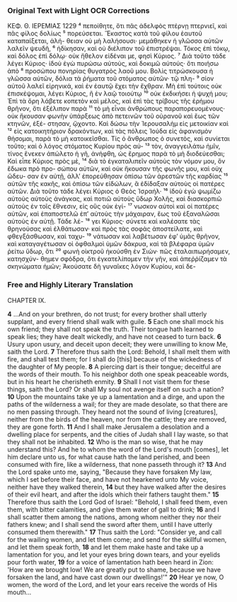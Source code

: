 ### Original Text with Light OCR Corrections

ΚΕΦ. Θ.
ΙΕΡΕΜΙΑΣ 1229
⁴ πεποίθητε, ὅτι πᾶς ἀδελφὸς πτέρνῃ πτερνιεῖ, καὶ πᾶς φίλος δολίως
⁵ πορεύσεται. Ἕκαστος κατὰ τοῦ φίλου ἑαυτοῦ καταπαίξεται, ἀλή-
θειαν οὐ μὴ λαλήσουσι· μεμάθηκεν ἡ γλῶσσα αὐτῶν λαλεῖν ψευδῆ,
⁶ ἠδίκησαν, καὶ οὐ διέλιπον τοῦ ἐπιστρέψαι. Τόκος ἐπὶ τόκῳ, καὶ δόλος
ἐπὶ δόλῳ· οὐκ ἤθελον εἰδέναι με, φησὶ Κύριος. ⁷ Διὰ τοῦτο τάδε λέγει
Κύριος· ἰδοὺ ἐγὼ πυρώσω αὐτοὺς, καὶ δοκιμῶ αὐτούς· ὅτι ποιήσω ἀπὸ
⁸ προσώπου πονηρίας θυγατρὸς λαοῦ μου. Βολὶς τιτρώσκουσα ἡ
γλῶσσα αὐτῶν, δόλια τὰ ῥήματα τοῦ στόματος αὐτῶν· τῷ πλη-
⁹ σίον αὐτοῦ λαλεῖ εἰρηνικά, καὶ ἐν ἑαυτῷ ἔχει τὴν ἔχθραν. Μὴ
ἐπὶ τούτοις οὐκ ἐπισκέψομαι, λέγει Κύριος, ἢ ἐν λαῷ τοιούτῳ
¹⁰ οὐκ ἐκδικήσει ἡ ψυχή μου; Ἐπὶ τὰ ὄρη λάβετε κοπετὸν καὶ
μέλος, καὶ ἐπὶ τὰς τρίβους τῆς ἐρήμου θρῆνον, ὅτι ἐξέλιπον παρὰ
¹¹ τὸ μὴ εἶναι ἀνθρώπους παραπορευομένους· οὐκ ἤκουσαν φωνὴν
ὑπάρξεως ἀπὸ πετεινῶν τοῦ οὐρανοῦ καὶ ἕως τῶν κτηνῶν, ἐξέ-
στησαν, ᾤχοντο. Καὶ δώσω τὴν Ἱερουσαλὴμ εἰς μετοικίαν καὶ
¹² εἰς κατοικητήριον δρακόντων, καὶ τὰς πόλεις Ἰούδα εἰς ἀφανισμὸν
θήσομαι, παρὰ τὸ μὴ κατοικεῖσθαι. Τίς ὁ ἄνθρωπος ὁ συνετὸς,
καὶ συνίεται τοῦτο; καὶ ὁ λόγος στόματος Κυρίου πρὸς αὐ-
¹³ τὸν, ἀναγγειλάτω ἡμῖν, τίνος ἕνεκεν ἀπώλετο ἡ γῆ, ἀνήφθη,
ὡς ἔρημος παρὰ τὸ μὴ διοδεύεσθαι; Καὶ εἶπε Κύριος πρὸς μὲ,
¹⁴ διὰ τὸ ἐγκαταλιπεῖν αὐτοὺς τὸν νόμον μου, ὃν ἔδωκα πρὸ προ-
σώπου αὐτῶν, καὶ οὐκ ἤκουσαν τῆς φωνῆς μου, καὶ οὐχ ὤδευ-
σαν ἐν αὐτῇ, ἀλλ’ ἐπορεύθησαν ὀπίσω τῶν ἀρεστῶν τῆς καρδίας
¹⁵ αὐτῶν τῆς κακῆς, καὶ ὀπίσω τῶν εἰδώλων, ἃ ἐδίδαξαν αὐτοὺς οἱ
πατέρες αὐτῶν. Διὰ τοῦτο τάδε λέγει Κύριος ὁ Θεὸς Ἰσραήλ·
¹⁶ ἰδοὺ ἐγὼ ψωμίζω αὐτοὺς αὐτοὺς ἀνάγκας, καὶ ποτιῶ αὐτοὺς ὕδωρ
Χολῆς, καὶ διασκορπιῶ αὐτοὺς ἐν τοῖς ἔθνεσιν, εἰς οὓς οὐκ ἐγί-
¹⁷ νωσκον αὐτοὶ καὶ οἱ πατέρες αὐτῶν, καὶ ἐπαποστελῶ ἐπ’ αὐτοὺς
τὴν μάχαιραν, ἕως τοῦ ἐξαναλῶσαι αὐτοὺς ἐν αὐτῇ. Τάδε λέ-
¹⁸ γει Κύριος· σύνετε καὶ καλέσατε τὰς θρηνούσας καὶ ἐλθάτωσαν·
καὶ πρὸς τὰς σοφὰς ἀποστείλατε, καὶ φθεγξάσθωσαν, καὶ ταχυ-
¹⁹ νάτωσαν καὶ λαβέτωσαν ἐφ’ ὑμᾶς θρῆνον, καὶ καταγαγέτωσαν οἱ
ὀφθαλμοὶ ὑμῶν δάκρυα, καὶ τὰ βλέφαρα ὑμῶν ῥείτω ὕδωρ, ὅτι
²⁰ φωνὴ οἰκτροῦ ἠκούσθη ἐν Σιών· πῶς ἐταλαιπωρήσαμεν, κατησχύν-
θημεν σφόδρα, ὅτι ἐγκατελίπομεν τὴν γῆν, καὶ ἀπεῤῥίζαμεν τὰ
σκηνώματα ἡμῶν; Ἀκούσατε δὴ γυναῖκες λόγον Κυρίου, καὶ δε-

### Free and Highly Literary Translation

CHAPTER IX.

**4** ...And on your brethren, do not trust; for every brother shall utterly supplant, and every friend shall walk with guile.
**5** Each one shall mock his own friend; they shall not speak the truth. Their tongue hath learned to speak lies; they have dealt wickedly, and have not ceased to turn back.
**6** Usury upon usury, and deceit upon deceit; they were unwilling to know Me, saith the Lord.
**7** Therefore thus saith the Lord: Behold, I shall melt them with fire, and shall test them; for I shall do [this] because of the wickedness of the daughter of My people.
**8** A piercing dart is their tongue; deceitful are the words of their mouth. To his neighbor doth one speak peaceable words, but in his heart he cherisheth enmity.
**9** Shall I not visit them for these things, saith the Lord? Or shall My soul not avenge itself on such a nation?
**10** Upon the mountains take ye up a lamentation and a dirge, and upon the paths of the wilderness a wail; for they are made desolate, so that there are no men passing through. They heard not the sound of living [creatures], neither from the birds of the heaven, nor from the cattle; they are removed, they are gone forth.
**11** And I shall make Jerusalem a desolation and a dwelling place for serpents, and the cities of Judah shall I lay waste, so that they shall not be inhabited.
**12** Who is the man so wise, that he may understand this? And he to whom the word of the Lord's mouth [comes], let him declare unto us, for what cause hath the land perished, and been consumed with fire, like a wilderness, that none passeth through it?
**13** And the Lord spake unto me, saying, "Because they have forsaken My law, which I set before their face, and have not hearkened unto My voice, neither have they walked therein,
**14** but they have walked after the desires of their evil heart, and after the idols which their fathers taught them."
**15** Therefore thus saith the Lord God of Israel: "Behold, I shall feed them, even them, with bitter calamities, and give them water of gall to drink;
**16** and I shall scatter them among the nations, among whom neither they nor their fathers knew; and I shall send the sword after them, until I have utterly consumed them therewith."
**17** Thus saith the Lord: "Consider ye, and call for the wailing women, and let them come; and send for the skillful women, and let them speak forth,
**18** and let them make haste and take up a lamentation for you, and let your eyes bring down tears, and your eyelids pour forth water,
**19** for a voice of lamentation hath been heard in Zion: 'How are we brought low! We are greatly put to shame, because we have forsaken the land, and have cast down our dwellings!'"
**20** Hear ye now, O women, the word of the Lord, and let your ears receive the words of His mouth...